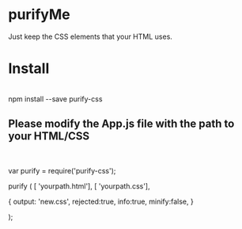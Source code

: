 # purifyMe
Just keep the CSS elements that your HTML uses.

<h1>Install</h1><br>
npm install --save purify-css

<h2>Please modify the App.js file with the path to your HTML/CSS</h2><br>

var purify = require('purify-css');

purify (
[ 'yourpath.html'],
[ 'yourpath.css'],

{
output: 'new.css',
rejected:true,
info:true,
minify:false,
}

);

